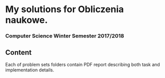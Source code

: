 # My solutions for  __Obliczenia naukowe__.

### Computer Science Winter Semester 2017/2018

## Content

Each of problem sets folders contain PDF report describing both task and implementation details.

